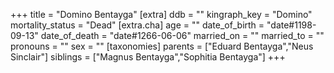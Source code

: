 +++
title = "Domino Bentayga"
[extra]
ddb = ""
kingraph_key = "Domino"
mortality_status = "Dead"
[extra.cha]
age = ""
date_of_birth = "date#1198-09-13"
date_of_death = "date#1266-06-06"
married_on = ""
married_to = ""
pronouns = ""
sex = ""
[taxonomies]
parents = ["Eduard Bentayga","Neus Sinclair"]
siblings = ["Magnus Bentayga","Sophitia Bentayga"]
+++

